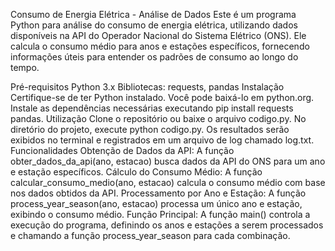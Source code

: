 
Consumo de Energia Elétrica - Análise de Dados
Este é um programa Python para análise do consumo de energia elétrica, utilizando dados disponíveis na API do Operador Nacional do Sistema Elétrico (ONS). Ele calcula o consumo médio para anos e estações específicos, fornecendo informações úteis para entender os padrões de consumo ao longo do tempo.

Pré-requisitos
Python 3.x
Bibliotecas: requests, pandas
Instalação
Certifique-se de ter Python instalado. Você pode baixá-lo em python.org.
Instale as dependências necessárias executando pip install requests pandas.
Utilização
Clone o repositório ou baixe o arquivo codigo.py.
No diretório do projeto, execute python codigo.py.
Os resultados serão exibidos no terminal e registrados em um arquivo de log chamado log.txt.
Funcionalidades
Obtenção de Dados da API: A função obter_dados_da_api(ano, estacao) busca dados da API do ONS para um ano e estação específicos.
Cálculo do Consumo Médio: A função calcular_consumo_medio(ano, estacao) calcula o consumo médio com base nos dados obtidos da API.
Processamento por Ano e Estação: A função process_year_season(ano, estacao) processa um único ano e estação, exibindo o consumo médio.
Função Principal: A função main() controla a execução do programa, definindo os anos e estações a serem processados e chamando a função process_year_season para cada combinação.
